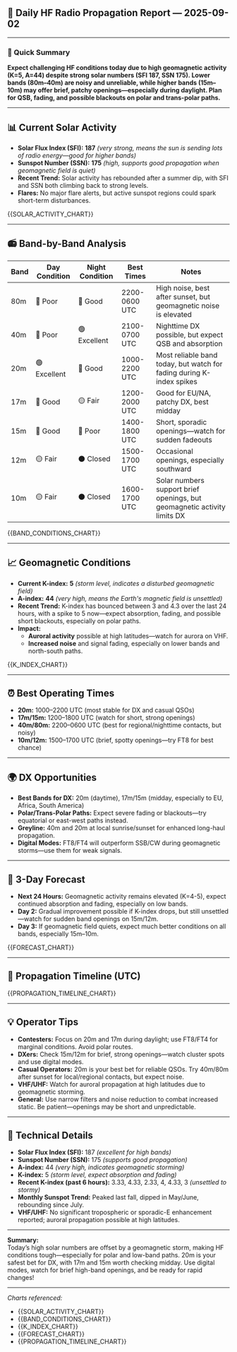 ## 📡 Daily HF Radio Propagation Report — 2025-09-02

---

### 🎯 Quick Summary

**Expect challenging HF conditions today due to high geomagnetic activity (K=5, A=44) despite strong solar numbers (SFI 187, SSN 175). Lower bands (80m–40m) are noisy and unreliable, while higher bands (15m–10m) may offer brief, patchy openings—especially during daylight. Plan for QSB, fading, and possible blackouts on polar and trans-polar paths.**

---

## 📊 Current Solar Activity

- **Solar Flux Index (SFI):** **187** _(very strong, means the sun is sending lots of radio energy—good for higher bands)_
- **Sunspot Number (SSN):** **175** _(high, supports good propagation when geomagnetic field is quiet)_
- **Recent Trend:** Solar activity has rebounded after a summer dip, with SFI and SSN both climbing back to strong levels.
- **Flares:** No major flare alerts, but active sunspot regions could spark short-term disturbances.

{{SOLAR_ACTIVITY_CHART}}

---

## 📻 Band-by-Band Analysis

| Band | Day Condition | Night Condition | Best Times | Notes |
|------|---------------|-----------------|------------|-------|
| 80m  | 🔴 Poor       | 🔵 Good         | 2200-0600 UTC | High noise, best after sunset, but geomagnetic noise is elevated |
| 40m  | 🔴 Poor       | 🟢 Excellent    | 2100-0700 UTC | Nighttime DX possible, but expect QSB and absorption |
| 20m  | 🟢 Excellent  | 🔵 Good         | 1000-2200 UTC | Most reliable band today, but watch for fading during K-index spikes |
| 17m  | 🔵 Good       | 🟡 Fair         | 1200-2000 UTC | Good for EU/NA, patchy DX, best midday |
| 15m  | 🔵 Good       | 🔴 Poor         | 1400-1800 UTC | Short, sporadic openings—watch for sudden fadeouts |
| 12m  | 🟡 Fair       | ⚫ Closed        | 1500-1700 UTC | Occasional openings, especially southward |
| 10m  | 🟡 Fair       | ⚫ Closed        | 1600-1700 UTC | Solar numbers support brief openings, but geomagnetic activity limits DX |

{{BAND_CONDITIONS_CHART}}

---

## 📈 Geomagnetic Conditions

- **Current K-index:** **5** _(storm level, indicates a disturbed geomagnetic field)_
- **A-index:** **44** _(very high, means the Earth's magnetic field is unsettled)_
- **Recent Trend:** K-index has bounced between 3 and 4.3 over the last 24 hours, with a spike to 5 now—expect absorption, fading, and possible short blackouts, especially on polar paths.
- **Impact:** 
  - **Auroral activity** possible at high latitudes—watch for aurora on VHF.
  - **Increased noise** and signal fading, especially on lower bands and north-south paths.

{{K_INDEX_CHART}}

---

## ⏰ Best Operating Times

- **20m:** 1000–2200 UTC (most stable for DX and casual QSOs)
- **17m/15m:** 1200–1800 UTC (watch for short, strong openings)
- **40m/80m:** 2200–0600 UTC (best for regional/nighttime contacts, but noisy)
- **10m/12m:** 1500–1700 UTC (brief, spotty openings—try FT8 for best chance)

---

## 🌍 DX Opportunities

- **Best Bands for DX:** 20m (daytime), 17m/15m (midday, especially to EU, Africa, South America)
- **Polar/Trans-Polar Paths:** Expect severe fading or blackouts—try equatorial or east-west paths instead.
- **Greyline:** 40m and 20m at local sunrise/sunset for enhanced long-haul propagation.
- **Digital Modes:** FT8/FT4 will outperform SSB/CW during geomagnetic storms—use them for weak signals.

---

## 🔮 3-Day Forecast

- **Next 24 Hours:** Geomagnetic activity remains elevated (K=4-5), expect continued absorption and fading, especially on low bands.
- **Day 2:** Gradual improvement possible if K-index drops, but still unsettled—watch for sudden band openings on 15m/12m.
- **Day 3:** If geomagnetic field quiets, expect much better conditions on all bands, especially 15m–10m.

{{FORECAST_CHART}}

---

## 📡 Propagation Timeline (UTC)

{{PROPAGATION_TIMELINE_CHART}}

---

## 💡 Operator Tips

- **Contesters:** Focus on 20m and 17m during daylight; use FT8/FT4 for marginal conditions. Avoid polar routes.
- **DXers:** Check 15m/12m for brief, strong openings—watch cluster spots and use digital modes.
- **Casual Operators:** 20m is your best bet for reliable QSOs. Try 40m/80m after sunset for local/regional contacts, but expect noise.
- **VHF/UHF:** Watch for auroral propagation at high latitudes due to geomagnetic storming.
- **General:** Use narrow filters and noise reduction to combat increased static. Be patient—openings may be short and unpredictable.

---

## 🔬 Technical Details

- **Solar Flux Index (SFI):** 187 _(excellent for high bands)_
- **Sunspot Number (SSN):** 175 _(supports good propagation)_
- **A-index:** 44 _(very high, indicates geomagnetic storming)_
- **K-index:** 5 _(storm level, expect absorption and fading)_
- **Recent K-index (past 6 hours):** 3.33, 4.33, 2.33, 4, 4.33, 3 _(unsettled to stormy)_
- **Monthly Sunspot Trend:** Peaked last fall, dipped in May/June, rebounding since July.
- **VHF/UHF:** No significant tropospheric or sporadic-E enhancement reported; auroral propagation possible at high latitudes.

---

**Summary:**  
Today’s high solar numbers are offset by a geomagnetic storm, making HF conditions tough—especially for polar and low-band paths. 20m is your safest bet for DX, with 17m and 15m worth checking midday. Use digital modes, watch for brief high-band openings, and be ready for rapid changes!

---

_Charts referenced:_
- {{SOLAR_ACTIVITY_CHART}}
- {{BAND_CONDITIONS_CHART}}
- {{K_INDEX_CHART}}
- {{FORECAST_CHART}}
- {{PROPAGATION_TIMELINE_CHART}}